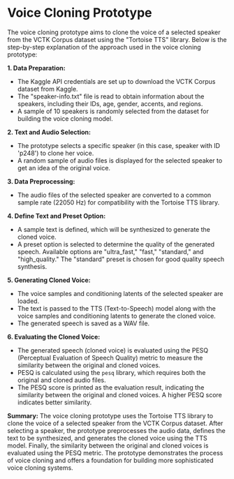 # **Voice Cloning Prototype**


The voice cloning prototype aims to clone the voice of a selected speaker from the VCTK Corpus dataset using the "Tortoise TTS" library. Below is the step-by-step explanation of the approach used in the voice cloning prototype:

**1. Data Preparation:**
- The Kaggle API credentials are set up to download the VCTK Corpus dataset from Kaggle.
- The "speaker-info.txt" file is read to obtain information about the speakers, including their IDs, age, gender, accents, and regions.
- A sample of 10 speakers is randomly selected from the dataset for building the voice cloning model.

**2. Text and Audio Selection:**
- The prototype selects a specific speaker (in this case, speaker with ID 'p248') to clone her voice.
- A random sample of audio files is displayed for the selected speaker to get an idea of the original voice.

**3. Data Preprocessing:**
- The audio files of the selected speaker are converted to a common sample rate (22050 Hz) for compatibility with the Tortoise TTS library.

**4. Define Text and Preset Option:**
- A sample text is defined, which will be synthesized to generate the cloned voice.
- A preset option is selected to determine the quality of the generated speech. Available options are "ultra_fast," "fast," "standard," and "high_quality." The "standard" preset is chosen for good quality speech synthesis.

**5. Generating Cloned Voice:**
- The voice samples and conditioning latents of the selected speaker are loaded.
- The text is passed to the TTS (Text-to-Speech) model along with the voice samples and conditioning latents to generate the cloned voice.
- The generated speech is saved as a WAV file.

**6. Evaluating the Cloned Voice:**
- The generated speech (cloned voice) is evaluated using the PESQ (Perceptual Evaluation of Speech Quality) metric to measure the similarity between the original and cloned voices.
- PESQ is calculated using the `pesq` library, which requires both the original and cloned audio files.
- The PESQ score is printed as the evaluation result, indicating the similarity between the original and cloned voices. A higher PESQ score indicates better similarity.

**Summary:**
The voice cloning prototype uses the Tortoise TTS library to clone the voice of a selected speaker from the VCTK Corpus dataset. After selecting a speaker, the prototype preprocesses the audio data, defines the text to be synthesized, and generates the cloned voice using the TTS model. Finally, the similarity between the original and cloned voices is evaluated using the PESQ metric. The prototype demonstrates the process of voice cloning and offers a foundation for building more sophisticated voice cloning systems.
